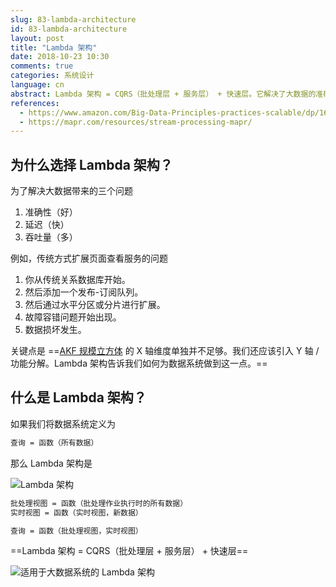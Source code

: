 ```yaml
---
slug: 83-lambda-architecture
id: 83-lambda-architecture
layout: post
title: "Lambda 架构"
date: 2018-10-23 10:30
comments: true
categories: 系统设计
language: cn
abstract: Lambda 架构 = CQRS（批处理层 + 服务层） + 快速层。它解决了大数据的准确性、延迟和吞吐量问题。
references:
  - https://www.amazon.com/Big-Data-Principles-practices-scalable/dp/1617290343
  - https://mapr.com/resources/stream-processing-mapr/
---
```


## 为什么选择 Lambda 架构？

为了解决大数据带来的三个问题

1. 准确性（好）
2. 延迟（快）
3. 吞吐量（多）


例如，传统方式扩展页面查看服务的问题

1. 你从传统关系数据库开始。
2. 然后添加一个发布-订阅队列。
3. 然后通过水平分区或分片进行扩展。
4. 故障容错问题开始出现。
5. 数据损坏发生。

关键点是 ==[AKF 规模立方体](https://tianpan.co/notes/41-how-to-scale-a-web-service) 的 X 轴维度单独并不足够。我们还应该引入 Y 轴 / 功能分解。Lambda 架构告诉我们如何为数据系统做到这一点。==



## 什么是 Lambda 架构？

如果我们将数据系统定义为

```txt
查询 = 函数（所有数据）
```


那么 Lambda 架构是

![Lambda 架构](/img/lambda-architecture.png)


```txt
批处理视图 = 函数（批处理作业执行时的所有数据）
实时视图 = 函数（实时视图，新数据）

查询 = 函数（批处理视图，实时视图）
```

==Lambda 架构 = CQRS（批处理层 + 服务层） + 快速层==


![适用于大数据系统的 Lambda 架构](https://res.cloudinary.com/dohtidfqh/image/upload/v1548840018/web-guiguio/lambda-architecture-for-big-data-systems.png)

```